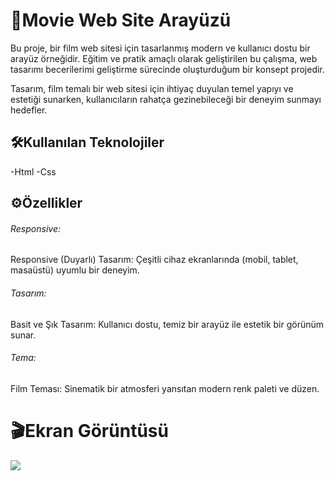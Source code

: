 <h1>🚀Movie Web Site Arayüzü</h1>

Bu proje, bir film web sitesi için tasarlanmış modern ve kullanıcı dostu bir arayüz örneğidir. Eğitim ve pratik amaçlı olarak geliştirilen bu çalışma, web tasarımı becerilerimi geliştirme sürecinde oluşturduğum bir konsept projedir.

Tasarım, film temalı bir web sitesi için ihtiyaç duyulan temel yapıyı ve estetiği sunarken, kullanıcıların rahatça gezinebileceği bir deneyim sunmayı hedefler.

<h2>🛠️Kullanılan Teknolojiler</h2>

-Html
-Css

<h2>⚙️Özellikler</h2>

<h6>Responsive:</h6>

Responsive (Duyarlı) Tasarım: Çeşitli cihaz ekranlarında (mobil, tablet, masaüstü) uyumlu bir deneyim.

<h6>Tasarım:</h6>

Basit ve Şık Tasarım: Kullanıcı dostu, temiz bir arayüz ile estetik bir görünüm sunar.

<h6>Tema:</h6>

Film Teması: Sinematik bir atmosferi yansıtan modern renk paleti ve düzen.

<h1>🎬Ekran Görüntüsü</h1>

![](./img/project.gif)
